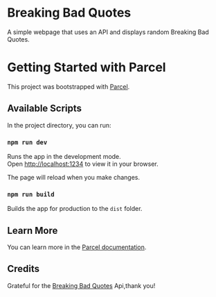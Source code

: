 # Breaking Bad Quotes

A simple webpage that uses an API and displays random Breaking Bad Quotes.

# Getting Started with Parcel

This project was bootstrapped with [Parcel](https://github.com/parcel-bundler/parcel).

## Available Scripts

In the project directory, you can run:

### `npm run dev`

Runs the app in the development mode.\
Open [http://localhost:1234](http://localhost:1234) to view it in your browser.

The page will reload when you make changes.

### `npm run build`

Builds the app for production to the `dist` folder.


## Learn More

You can learn more in the [Parcel documentation](https://parceljs.org/docs/).


## Credits 
Grateful for the [Breaking Bad Quotes](https://github.com/shevabam/breaking-bad-quotes) Api,thank you!

